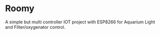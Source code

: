 # Roomy
A simple but multi controller IOT project with ESP8266 for Aquarium Light and Filter/oxygenator control.
